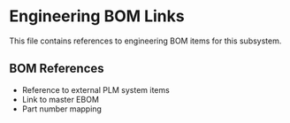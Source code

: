 # Engineering BOM Links

This file contains references to engineering BOM items for this subsystem.

## BOM References

- Reference to external PLM system items
- Link to master EBOM
- Part number mapping

